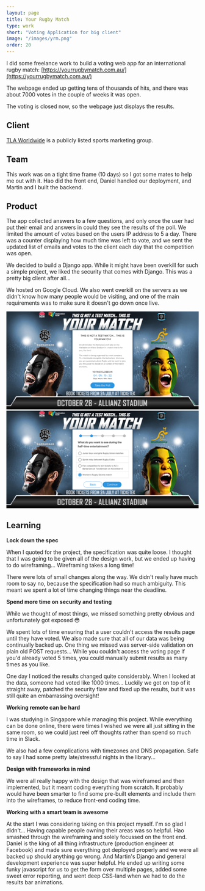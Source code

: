 ```yaml
---
layout: page
title: Your Rugby Match
type: work
short: "Voting Application for big client"
image: "/images/yrm.png"
order: 20
---
```


I did some freelance work to build a voting web app for an international rugby
match: [https://yourrugbymatch.com.au/](https://yourrugbymatch.com.au/)

The webpage ended up getting tens of thousands of hits, and there was about
7000 votes in the couple of weeks it was open.

The voting is closed now, so the webpage just displays the
results.

## Client

[TLA Worldwide](http://tlaworldwide.com/) is a publicly listed sports marketing
group.

## Team

This work was on a tight time frame (10 days) so I got some mates to help me
out with it. Hao did the front end, Daniel handled our deployment, and Martin
and I built the backend.

## Product

The app collected answers to a few questions, and only once the user had put
their email and answers in could they see the results of the poll. We limited
the amount of votes based on the users IP address to 5 a day. There was a
counter displaying how much time was left to vote, and we sent the updated list
of emails and votes to the client each day that the competition was open.

We decided to build a Django app. While it might have been overkill for such
a simple project, we liked the security that comes with Django. This was a
pretty big client after all...

We hosted on Google Cloud. We also went overkill on the servers as we didn't
know how many people would be visiting, and one of the main requirements was
to make sure it doesn't go down once live.

<div class="row">
  <div class="6u"><img class="image fit" src="/images/rugby1.png"/></div>
  <div class="6u"><img class="image fit" src="/images/rugby2.png"/></div>
</div>

## Learning

**Lock down the spec**

When I quoted for the project, the specification was quite loose. I thought that
I was going to be given all of the design work, but we ended up having to do
wireframing... Wireframing takes a long time!

There were lots of small changes along the way. We didn't really have much
room to say no, because the specification had so much ambiguity. This meant
we spent a lot of time changing things near the deadline.

**Spend more time on security and testing**

While we thought of most things, we missed something pretty obvious and
unfortunately got exposed &#x1F633;

We spent lots of time ensuring that a user couldn't access the results page
until they have voted. We also made sure that all of our data was being
continually backed up. One thing we missed was server-side validation on plain
old POST requests... While you couldn't access the voting page if you'd already
voted 5 times, you could manually submit results as many times as you like.

One day I noticed the results changed quite considerably. When I looked at the
data, someone had voted like 1000 times... Luckily we got on top of it straight
away, patched the security flaw and fixed up the results, but it was still
quite an embarrassing oversight!

**Working remote can be hard**

I was studying in Singapore while managing this project. While everything can be
done online, there were times I wished we were all just sitting in the same
room, so we could just reel off thoughts rather than spend so much time in
Slack.

We also had a few complications with timezones and DNS propagation. Safe to say
I had some pretty late/stressful nights in the library...

**Design with frameworks in mind**

We were all really happy with the design that was wireframed and then
implemented, but it meant coding everything from scratch. It probably
would have been smarter to find some pre-built elements and include them into
the wireframes, to reduce front-end coding time.

**Working with a smart team is awesome**

At the start I was considering taking on this project myself. I'm so glad I
didn't... Having capable people owning their areas was so helpful. Hao
smashed through the wireframing and solely focussed on the front end. Daniel
is the king of all thing infrastructure (production engineer at Facebook) and
made sure everything got deployed properly and we were all backed up should
anything go wrong. And Martin's Django and general development experience was
super helpful. He ended up writing some funky javascript for us to get the form
over multiple pages, added some sweet error reporting, and went deep CSS-land
when we had to do the results bar animations.
